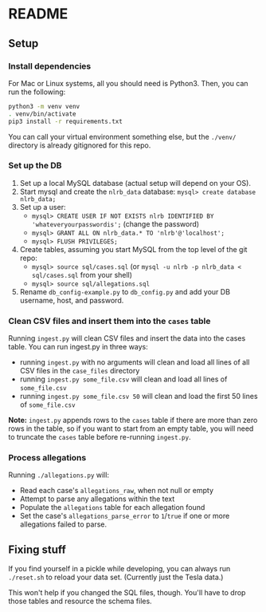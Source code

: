 # README

## Setup

### Install dependencies
For Mac or Linux systems, all you should need is Python3.
Then, you can run the following:

```bash
python3 -m venv venv
. venv/bin/activate
pip3 install -r requirements.txt
```

You can call your virtual environment something else,
but the `./venv/` directory is already gitignored for this repo.

### Set up the DB

1. Set up a local MySQL database (actual setup will depend on your OS).
1. Start mysql and create the `nlrb_data` database:
`mysql> create database nlrb_data;`
1. Set up a user:
    * `mysql> CREATE USER IF NOT EXISTS nlrb IDENTIFIED BY 'whateveryourpasswordis';` (change the password)
    * `mysql> GRANT ALL ON nlrb_data.* TO 'nlrb'@'localhost';`
    * `mysql> FLUSH PRIVILEGES;`
1. Create tables, assuming you start MySQL from the top level of the git repo:
    * `mysql> source sql/cases.sql` (or `mysql -u nlrb -p nlrb_data < sql/cases.sql` from your shell)
    * `mysql> source sql/allegations.sql`
1. Rename `db_config-example.py` to `db_config.py` and add your DB username, host, and password.

### Clean CSV files and insert them into the `cases` table

Running `ingest.py` will clean CSV files and insert the data into the cases table. You can run ingest.py in three ways:

- running `ingest.py` with no arguments will clean and load all lines of all CSV files in the `case_files` directory
- running `ingest.py some_file.csv` will clean and load all lines of `some_file.csv`
- running `ingest.py some_file.csv 50` will clean and load the first 50 lines of `some_file.csv`

**Note:** `ingest.py` appends rows to the `cases` table if there are more than zero rows in the table, so if you want to start from an empty table, you will need to truncate the `cases` table before re-running `ingest.py`.

### Process allegations

Running `./allegations.py` will:

* Read each case's `allegations_raw`, when not null or empty
* Attempt to parse any allegations within the text
* Populate the `allegations` table for each allegation found
* Set the case's `allegations_parse_error` to `1`/`true` if one or more allegations failed to parse.

## Fixing stuff
If you find yourself in a pickle while developing, you can always run `./reset.sh` to reload your data set.
(Currently just the Tesla data.)

This won't help if you changed the SQL files, though.
You'll have to drop those tables and resource the schema files.
